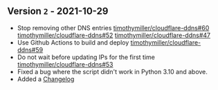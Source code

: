 ## Version `2` - 2021-10-29

* Stop removing other DNS entries [timothymiller/cloudflare-ddns#60](https://github.com/timothymiller/cloudflare-ddns/issues/60) [timothymiller/cloudflare-ddns#52](https://github.com/timothymiller/cloudflare-ddns/pull/52) [timothymiller/cloudflare-ddns#47](https://github.com/timothymiller/cloudflare-ddns/issues/47)    
* Use Github Actions to build and deploy [timothymiller/cloudflare-ddns#59](https://github.com/timothymiller/cloudflare-ddns/pull/59)  
* Do not wait before updating IPs for the first time [timothymiller/cloudflare-ddns#53](https://github.com/timothymiller/cloudflare-ddns/pull/53)  
* Fixed a bug where the script didn't work in Python 3.10 and above. 
* Added a [Changelog](https://github.com/mendhak/cloudflare-ddns/blob/master/CHANGELOG.md)  